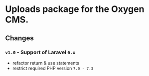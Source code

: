 # Uploads package for the Oxygen CMS.

## Changes
### `v1.0` - Support of Laravel `6.x`
* refactor return & use statements
* restrict required PHP version `7.0 - 7.3`
